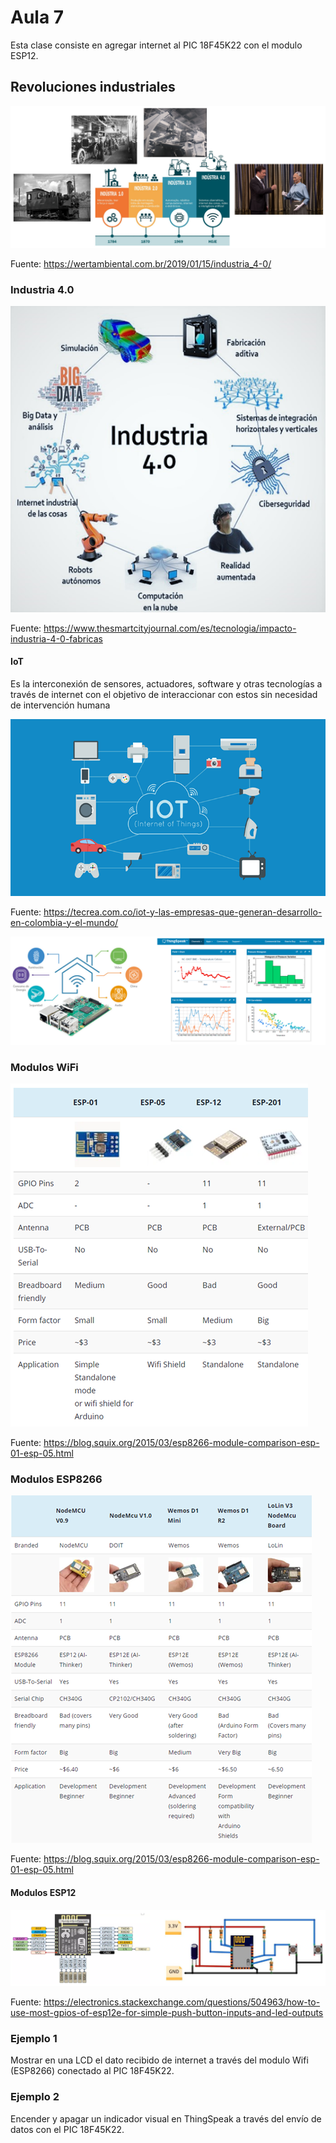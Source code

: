 <h1>Aula 7</h1>

Esta clase consiste en agregar internet al PIC 18F45K22 con el modulo ESP12.

<h2>Revoluciones industriales</h2>

![Revoluciones industriales](image.png)

Fuente: https://wertambiental.com.br/2019/01/15/industria_4-0/

<h3>Industria 4.0</h3>

![Industria 4.0](image-1.png)

Fuente: https://www.thesmartcityjournal.com/es/tecnologia/impacto-industria-4-0-fabricas

<h4>IoT</h4>

Es la interconexión de sensores, actuadores, software y otras tecnologías a través de internet con el objetivo de interaccionar con estos sin necesidad de intervención humana

![IoT](image-2.png)

Fuente: https://tecrea.com.co/iot-y-las-empresas-que-generan-desarrollo-en-colombia-y-el-mundo/

![Thinkspeak](image-3.png)

<h3>Modulos WiFi</h3>

![Modulos Wifi](image-4.png)

Fuente: https://blog.squix.org/2015/03/esp8266-module-comparison-esp-01-esp-05.html

<h3>Modulos ESP8266</h3>

![Modulos ESP8266](image-5.png)

Fuente: https://blog.squix.org/2015/03/esp8266-module-comparison-esp-01-esp-05.html

<h4>Modulos ESP12</h4>

![Modulo ESP12](image-6.png)

Fuente: https://electronics.stackexchange.com/questions/504963/how-to-use-most-gpios-of-esp12e-for-simple-push-button-inputs-and-led-outputs

<h3>Ejemplo 1</h3>

Mostrar en una LCD el dato recibido de internet a través del modulo Wifi (ESP8266) conectado al PIC 18F45K22.	

<h3>Ejemplo 2</h3>

Encender y apagar un indicador visual en ThingSpeak a través del envío de datos con el PIC 18F45K22.
